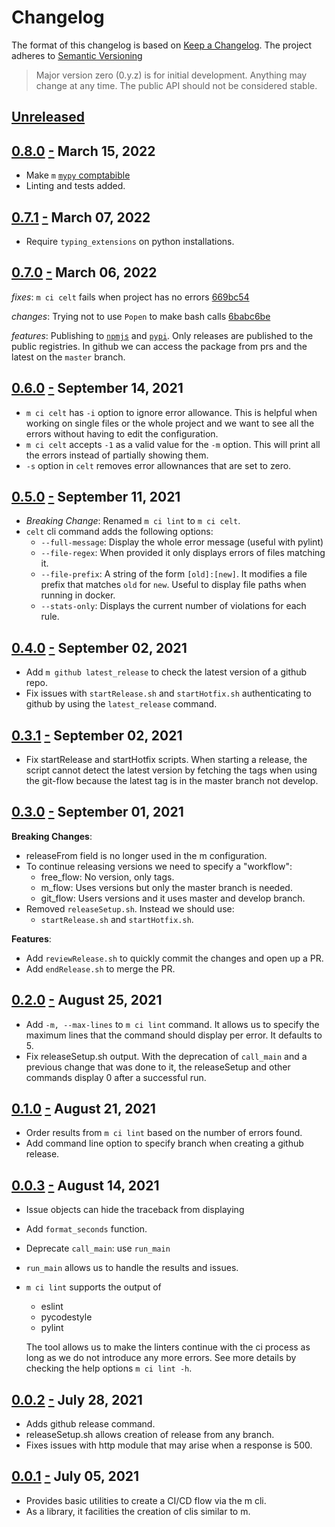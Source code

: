 # Changelog

The format of this changelog is based on [Keep a Changelog](http://keepachangelog.com/en/1.0.0/).
The project adheres to [Semantic Versioning](http://semver.org/spec/v2.0.0.html)

> Major version zero (0.y.z) is for initial development. Anything may change at any time.
> The public API should not be considered stable.

## [Unreleased]

## [0.8.0] <a name="0.8.0" href="#0.8.0">-</a> March 15, 2022
- Make `m` [`mypy` comptabible](https://mypy.readthedocs.io/en/stable/installed_packages.html#creating-pep-561-compatible-packages)
- Linting and tests added.


## [0.7.1] <a name="0.7.1" href="#0.7.1">-</a> March 07, 2022
- Require `typing_extensions` on python installations.


## [0.7.0] <a name="0.7.0" href="#0.7.0">-</a> March 06, 2022
*fixes*: `m ci celt` fails when project has no errors [669bc54](https://github.com/jmlopez-rod/m/commit/669bc5430a2fc8e343082165943e6f8b688eaaf0)

*changes*: Trying not to use `Popen` to make bash calls [6babc6be](https://github.com/jmlopez-rod/m/commit/6babc6bee7bb6ec23e1301456f587e9bab2a688d)

*features*: Publishing to [`npmjs`](https://www.npmjs.com/package/@jmlopez/m) and [`pypi`](https://pypi.org/project/jmlopez-m/). Only releases are published to the public registries. In github we can access the package from
prs and the latest on the `master` branch.


## [0.6.0] <a name="0.6.0" href="#0.6.0">-</a> September 14, 2021
- `m ci celt` has `-i` option to ignore error allowance. This is helpful when
  working on single files or the whole project and we want to see all the errors
  without having to edit the configuration.
- `m ci celt` accepts `-1` as a valid value for the `-m` option. This will
  print all the errors instead of partially showing them.
- `-s` option in `celt` removes error allownances that are set to zero.


## [0.5.0] <a name="0.5.0" href="#0.5.0">-</a> September 11, 2021
- *Breaking Change*: Renamed `m ci lint` to `m ci celt`.
- `celt` cli command adds the following options:
  - `--full-message`: Display the whole error message (useful with pylint)
  - `--file-regex`: When provided it only displays errors of files matching it.
  - `--file-prefix`: A string of the form `[old]:[new]`. It modifies a file
    prefix that matches `old` for `new`. Useful to display file paths when
    running in docker.
  - `--stats-only`: Displays the current number of violations for each rule.


## [0.4.0] <a name="0.4.0" href="#0.4.0">-</a> September 02, 2021
- Add `m github latest_release` to check the latest version of a github repo.
- Fix issues with `startRelease.sh` and `startHotfix.sh` authenticating to
  github by using the `latest_release` command.


## [0.3.1] <a name="0.3.1" href="#0.3.1">-</a> September 02, 2021
- Fix startRelease and startHotfix scripts. When starting a release, the
  script cannot detect the latest version by fetching the tags when using
  the git-flow because the latest tag is in the master branch not develop.


## [0.3.0] <a name="0.3.0" href="#0.3.0">-</a> September 01, 2021
**Breaking Changes**:
- releaseFrom field is no longer used in the m configuration.
- To continue releasing versions we need to specify a "workflow":
    - free_flow: No version, only tags.
    - m_flow: Uses versions but only the master branch is needed.
    - git_flow: Users versions and it uses master and develop branch.
- Removed `releaseSetup.sh`. Instead we should use:
    - `startRelease.sh` and `startHotfix.sh`.

**Features**:
- Add `reviewRelease.sh` to quickly commit the changes and open up a PR.
- Add `endRelease.sh` to merge the PR.


## [0.2.0] <a name="0.2.0" href="#0.2.0">-</a> August 25, 2021
- Add `-m, --max-lines` to `m ci lint` command. It allows us to specify
  the maximum lines that the command should display per error. It
  defaults to 5.
- Fix releaseSetup.sh output. With the deprecation of `call_main` and
  a previous change that was done to it, the releaseSetup and other
  commands display 0 after a successful run.


## [0.1.0] <a name="0.1.0" href="#0.1.0">-</a> August 21, 2021
- Order results from `m ci lint` based on the number of errors found.
- Add command line option to specify branch when creating a github release.


## [0.0.3] <a name="0.0.3" href="#0.0.3">-</a> August 14, 2021
- Issue objects can hide the traceback from displaying
- Add `format_seconds` function.
- Deprecate `call_main`: use `run_main`
- `run_main` allows us to handle the results and issues.
- `m ci lint` supports the output of
   - eslint
   - pycodestyle
   - pylint

  The tool allows us to make the linters continue with the ci process as long
  as we do not introduce any more errors. See more details by checking the
  help options `m ci lint -h`.


## [0.0.2] <a name="0.0.2" href="#0.0.2">-</a> July 28, 2021
- Adds github release command.
- releaseSetup.sh allows creation of release from any branch.
- Fixes issues with http module that may arise when a response is 500.


## [0.0.1] <a name="0.0.1" href="#0.0.1">-</a> July 05, 2021
- Provides basic utilities to create a CI/CD flow via the m cli.
- As a library, it facilities the creation of clis similar to m.


[unreleased]: https://github.com/jmlopez-rod/m/compare/0.8.0...HEAD
[0.8.0]: https://github.com/jmlopez-rod/m/compare/0.7.1...0.8.0
[0.7.1]: https://github.com/jmlopez-rod/m/compare/0.7.0...0.7.1
[0.7.0]: https://github.com/jmlopez-rod/m/compare/0.6.0...0.7.0
[0.6.0]: https://github.com/jmlopez-rod/m/compare/0.5.0...0.6.0
[0.5.0]: https://github.com/jmlopez-rod/m/compare/0.4.0...0.5.0
[0.4.0]: https://github.com/jmlopez-rod/m/compare/0.3.1...0.4.0
[0.3.1]: https://github.com/jmlopez-rod/m/compare/0.3.0...0.3.1
[0.3.0]: https://github.com/jmlopez-rod/m/compare/0.2.0...0.3.0
[0.2.0]: https://github.com/jmlopez-rod/m/compare/0.1.0...0.2.0
[0.1.0]: https://github.com/jmlopez-rod/m/compare/0.0.3...0.1.0
[0.0.3]: https://github.com/jmlopez-rod/m/compare/0.0.2...0.0.3
[0.0.2]: https://github.com/jmlopez-rod/m/compare/0.0.1...0.0.2
[0.0.1]: https://github.com/jmlopez-rod/m/compare/bf286e270e13c75dfed289a3921289092477c058...0.0.1
